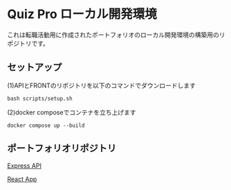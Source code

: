 # Quiz Pro ローカル開発環境
これは転職活動用に作成されたポートフォリオのローカル開発環境の構築用のリポジトリです。

## セットアップ
(1)APIとFRONTのリポジトリを以下のコマンドでダウンロードします
```
bash scripts/setup.sh
```

(2)docker composeでコンテナを立ち上げます
```
docker compose up --build
```

## ポートフォリオリポジトリ
[Express API](https://github.com/rk-q09/quiz_pro_api)

[React App](https://github.com/rk-q09/quiz_pro_front)
